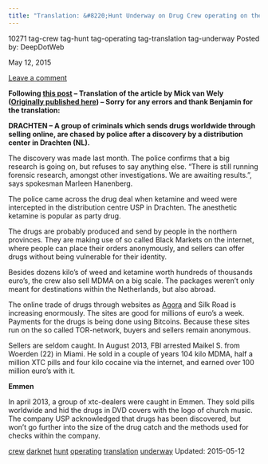 ```yaml
---
title: "Translation: &#8220;Hunt Underway on Drug Crew operating on the Darknet&#8221;"
---
```


10271  tag-crew tag-hunt tag-operating tag-translation tag-underway
Posted by: DeepDotWeb 

<span>May 12, 2015</span>


<span><a href="/2015/05/12/translation-hunt-underway-on-drug-crew-operating-on-the-darknet/#respond">Leave a comment</a></span>
</p>

<p><strong>Following <a href="http://www.deepdotweb.com/2015/05/11/hunt-underway-on-drug-crew-operating-on-the-darknet/">this post</a> &#8211; Translation of the article by Mick van Wely (<a href="http://www.telegraaf.nl/digitaal/23950163/__Jacht_op_drugsbende_met_online_verkoop__.html">Originally published here</a>) &#8211; Sorry for any errors and thank Benjamin for the translation:</strong></p>
<p><b>DRACHTEN &#8211; A group of criminals which sends drugs worldwide through selling online, are chased by police after a discovery by a distribution center in Drachten (NL).</b></p>
<p>The discovery was made last month. The police confirms that a big research is going on, but refuses to say anything else. &#8220;There is still running forensic research, amongst other investigations. We are awaiting results.&#8221;, says spokesman Marleen Hanenberg.</p>
<p>The police came across the drug deal when ketamine and weed were intercepted in the distribution centre USP in Drachten. The anesthetic ketamine is popular as party drug.</p>
<p>The drugs are probably produced and send by people in the northern provinces. They are making use of so called Black Markets on the internet, where people can place their orders anonymously, and sellers can offer drugs without being vulnerable for their identity.</p>
<p>Besides dozens kilo&#8217;s of weed and ketamine worth hundreds of thousands euro&#8217;s, the crew also sell MDMA on a big scale. The packages weren&#8217;t only meant for destinations within the Netherlands, but also abroad.</p>
<p>The online trade of drugs through websites as <a href="http://www.deepdotweb.com/marketplace-directory/listing/agora-market">Agora</a> and Silk Road is increasing enormously. The sites are good for millions of euro&#8217;s a week. Payments for the drugs is being done using Bitcoins. Because these sites run on the so called TOR-network, buyers and sellers remain anonymous.</p>
<p>Sellers are seldom caught. In August 2013, FBI arrested Maikel S. from Woerden (22) in Miami. He sold in a couple of years 104 kilo MDMA, half a million XTC pills and four kilo cocaine via the internet, and earned over 100 million euro&#8217;s with it.</p>
<p><b>Emmen</b></p>
<p>In april 2013, a group of xtc-dealers were caught in Emmen. They sold pills worldwide and hid the drugs in DVD covers with the logo of church music. The company USP acknowledged that drugs has been discovered, but won&#8217;t go further into the size of the drug catch and the methods used for checks within the company.</p>
</div>
<a href="/tag/crew/" rel="tag">crew</a> <a href="/tag/darknet/" rel="tag">darknet</a>  <a href="/tag/hunt/" rel="tag">hunt</a> <a href="/tag/operating/" rel="tag">operating</a> <a href="/tag/translation/" rel="tag">translation</a> <a href="/tag/underway/" rel="tag">underway</a></span> 
Updated: 2015-05-12

    
